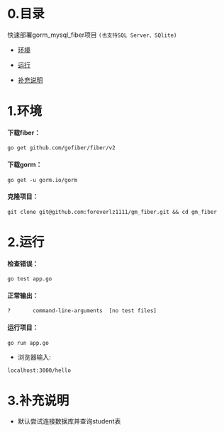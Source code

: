 # 0.目录
快速部署gorm_mysql_fiber项目
`(也支持SQL Server、SQlite)`
- [环境](https://github.com/foreverlz1111/gm_fiber#1)

- [运行](https://github.com/foreverlz1111/gm_fiber#2)

- [补充说明](https://github.com/foreverlz1111/gm_fiber#3)
<h1 name="1">1.环境</h1>

<h4>下载fiber：</h4>

```
go get github.com/gofiber/fiber/v2
```
<h4>下载gorm：</h4>

```
go get -u gorm.io/gorm
```
<h4>克隆项目：</h4>

```
git clone git@github.com:foreverlz1111/gm_fiber.git && cd gm_fiber
```

<h1 name="2">2.运行</h1>

<h4>检查错误：</h4>

```
go test app.go
```

<h4>正常输出：</h4>

`?       command-line-arguments  [no test files]`

<h4>运行项目：</h4>
  
```
go run app.go
```

- 浏览器输入: 

```
localhost:3000/hello
```

<h1 name="3">3.补充说明</h1>

- 默认尝试连接数据库并查询student表
